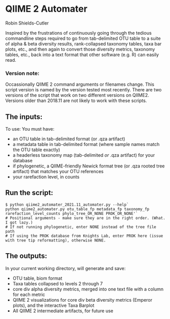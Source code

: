 # QIIME 2 Automater
Robin Shields-Cutler

Inspired by the frustrations of continuously going through the tedious commandline steps required to go from tab-delimited OTU table to a suite of alpha & beta diversity results, rank-collapsed taxonomy tables, taxa bar plots, etc., and then again to convert those diversity metrics, taxonomy tables, etc., back into a text format that other software (e.g. R) can easily read.

### Version note:
Occassionally QIIME 2 command arguments or filenames change. This script version is named by the version tested most recently. There are two versions of the script that work on two different versions on QIIME2. Versions older than 2018.11 are not likely to work with these scripts.

## The inputs:
To use: You must have:
* an OTU table in tab-delimited format (or .qza artifact)
* a metadata table in tab-delimited format (where sample names match the OTU table exactly)
* a headerless taxonomy map (tab-delimited _or_ .qza artifact) for your database
* if phylogenetic, a QIIME-friendly Newick format tree (or .qza rooted tree artifact) that matches your OTU references
* your rarefaction level, in counts

## Run the script:
```shell
$ python qiime2_automater_2021.11_automater.py --help`
python qiime2_automater.py otu_table_fp metadata_fp taxonomy_fp rarefaction_level_counts phylo_tree_OR_NONE PROK_OR_NONE'`
# Positional arguments - make sure they are in the right order. (What. I got lazy.)
# If not running phylogenetic, enter NONE instead of the tree file path
# If using the PROK database from Knights Lab, enter PROK here (issue with tree tip reformatting), otherwise NONE.
```

## The outputs:
In your current working directory, will generate and save:
* OTU table, biom format
* Taxa tables collapsed to levels 2 through 7
* core div alpha diversity metrics, merged into one text file with a column for each metric
* QIIME 2 visualizations for core div beta diversity metrics (Emperor plots), and the interactive Taxa Barplot
* All QIIME 2 intermediate artifacts, for future use
